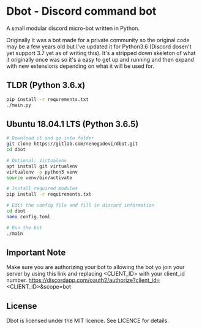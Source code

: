 # Dbot - Discord command bot
A small modular discord micro-bot written in Python.

Originally it was a bot made for a private community so the original code may
be a few years old but I've updated it for Python3.6 (Discord dosen't yet 
support 3.7 yet as of writing this). It's a stripped down skeleton of what it
originally once was so it's a easy to get up and running and then expand with
new extensions depending on what it will be used for.


## TLDR (Python 3.6.x)
```sh
pip install -r requrements.txt
./main.py
```

## Ubuntu 18.04.1 LTS (Python 3.6.5)
```sh
# Download it and go into folder
git clone https://gitlab.com/renegadevi/dbot.git
cd dbot

# Optional: Virtualenv
apt install git virtualenv
virtualenv -p python3 venv
source venv/bin/activate

# Install required modules
pip install -r requirements.txt

# Edit the config file and fill in discord information
cd dbot
nano config.toml

# Run the bot
./main
```


## Important Note
Make sure you are authorizing your bot to allowing the bot yo join your server
by using this link and replacing <CLIENT_ID> with your client_id number.
https://discordapp.com/oauth2/authorize?client_id=<CLIENT_ID>&scope=bot


## License
Dbot is licensed under the MIT licence. See LICENCE for details.
